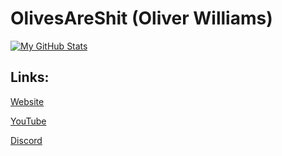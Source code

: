 
# OlivesAreShit (Oliver Williams)

[![My GitHub Stats](https://github-readme-stats.vercel.app/api/?username=olivesareshit&count_private=true&theme=radical&showicons=true)]()


## Links:


[Website](https://oliverwilliams.xyz/)


[YouTube](https://www.youtube.com/channel/UCmm4Yja9dCrRE-sPOMqPZaQ)


[Discord](https://discord.gg/6eVpaE4XQE)
